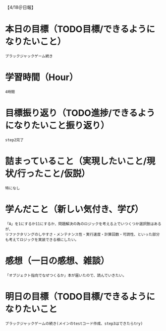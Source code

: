 【4/18＠日報】
# 本日の目標（TODO目標/できるようになりたいこと）
    ブラックジャックゲーム続き
# 学習時間（Hour）
    4時間
# 目標振り返り（TODO進捗/できるようになりたいこと振り返り）
    step2完了
# 詰まっていること（実現したいこと/現状/行ったこと/仮説）
    特になし
# 学んだこと（新しい気付き、学び）
    「A」を1にするか11にするか、問題解決の為のロジックを考える上でいつくつか選択肢はあるが、
    リファクタリングのしやすさ・メンテナンス性・実行速度・計算回数・可読性、といった部分も考えてロジックを実装できる様にしたい。
# 感想（一日の感想、雑談）
    「オブジェクト指向でなぜつくるか」本が届いたので、読んでいきたい。
# 明日の目標（TODO目標/できるようになりたいこと
    ブラックジャックゲームの続き(メインのtestコード作成、step3はできたらtry)
